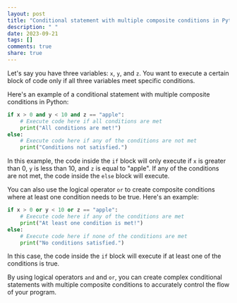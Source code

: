```yaml
---
layout: post
title: "Conditional statement with multiple composite conditions in Python"
description: " "
date: 2023-09-21
tags: []
comments: true
share: true
---
```


Let's say you have three variables: `x`, `y`, and `z`. You want to execute a certain block of code only if all three variables meet specific conditions.

Here's an example of a conditional statement with multiple composite conditions in Python:

```python
if x > 0 and y < 10 and z == "apple":
    # Execute code here if all conditions are met
    print("All conditions are met!")
else:
    # Execute code here if any of the conditions are not met
    print("Conditions not satisfied.")
```

In this example, the code inside the `if` block will only execute if `x` is greater than 0, `y` is less than 10, and `z` is equal to "apple". If any of the conditions are not met, the code inside the `else` block will execute.

You can also use the logical operator `or` to create composite conditions where at least one condition needs to be true. Here's an example:

```python
if x > 0 or y < 10 or z == "apple":
    # Execute code here if any of the conditions are met
    print("At least one condition is met!")
else:
    # Execute code here if none of the conditions are met
    print("No conditions satisfied.")
```

In this case, the code inside the `if` block will execute if at least one of the conditions is true.

By using logical operators `and` and `or`, you can create complex conditional statements with multiple composite conditions to accurately control the flow of your program.